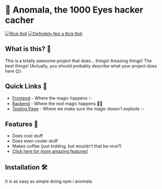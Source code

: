 # 🚀 Anomala, the 1000 Eyes hacker cacher

[![Rick Roll](https://img.shields.io/badge/Rick-Roll-red)](https://www.youtube.com/watch?v=dQw4w9WgXcQ) 
[![Definitely Not a Rick Roll](https://img.shields.io/badge/Trust-Me-blue)](https://www.youtube.com/watch?v=dQw4w9WgXcQ)

## What is this? 🤔

This is a totally awesome project that does... things! Amazing things! The best things! 
(Actually, you should probably describe what your project does here 😉)

## Quick Links 🔗

- [Frontend](https://www.anomala.cc/) - Where the magic happens ✨
- [Backend](https://backend.anomala.cc/docs) - Where the *real* magic happens 🧙‍♂️
- [Testing Page](https://pv-hax.github.io/example/) - Where we make sure the magic doesn't explode 💥

## Features 🎯

- Does cool stuff
- Does even cooler stuff
- Makes coffee (just kidding, but wouldn't that be nice?)
- [Click here for more amazing features!](https://www.youtube.com/watch?v=dQw4w9WgXcQ)

## Installation 🛠️
It is as easy as simple doing npm i anomala
